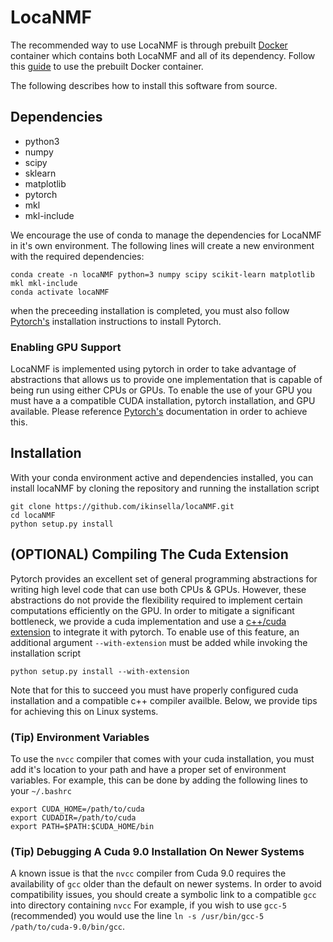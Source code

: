 # LocaNMF

The recommended way to use LocaNMF 
is through prebuilt [Docker](https://www.docker.com/why-docker) container which contains 
both LocaNMF and all of its 
dependency. Follow this [guide](https://github.com/ikinsella/locaNMF/blob/container/README-docker.md) to use 
the prebuilt Docker container. 

The following describes how to install this software from source.


## Dependencies

- python3
- numpy
- scipy
- sklearn
- matplotlib
- pytorch
- mkl
- mkl-include

We encourage the use of conda to manage the dependencies for LocaNMF in it's own environment. 
The following lines will create a new environment with the required dependencies:
```
conda create -n locaNMF python=3 numpy scipy scikit-learn matplotlib mkl mkl-include
conda activate locaNMF
```
when the preceeding installation is completed, you must also follow [Pytorch's](https://pytorch.org/) 
installation instructions to install Pytorch.

### Enabling GPU Support

LocaNMF is implemented using pytorch in order to take advantage of abstractions that allows us to provide one implementation that is capable of being run using either CPUs or GPUs. 
To enable the use of your GPU you must have a a compatible CUDA installation, pytorch installation, and GPU available.
Please reference [Pytorch's](https://pytorch.org/) documentation in order to achieve this.

## Installation

With your conda environment active and dependencies installed, you can install locaNMF by cloning the repository and running the installation script
```
git clone https://github.com/ikinsella/locaNMF.git
cd locaNMF
python setup.py install
```

## (OPTIONAL) Compiling The Cuda Extension

Pytorch provides an excellent set of general programming abstractions for writing high level code that can use both CPUs & GPUs.
However, these abstractions do not provide the flexibility required to implement certain computations efficiently on the GPU.
In order to mitigate a significant bottleneck, we provide a cuda implementation and use a [c++/cuda extension](https://pytorch.org/tutorials/advanced/cpp_extension.html) to integrate it with pytorch.
To enable use of this feature, an additional argument ```--with-extension``` must be added while invoking the installation script

```python setup.py install --with-extension```

Note that for this to succeed you must have properly configured cuda installation and a compatible c++ compiler availble. 
Below, we provide tips for achieving this on Linux systems.

### (Tip) Environment Variables

To use the ```nvcc``` compiler that comes with your cuda installation, you must add it's location to your path and have a proper set of environment variables. 
For example, this can be done by adding the following lines to your ```~/.bashrc```

```
export CUDA_HOME=/path/to/cuda
export CUDADIR=/path/to/cuda
export PATH=$PATH:$CUDA_HOME/bin
```
### (Tip) Debugging A Cuda 9.0 Installation On Newer Systems

A known issue is that the ```nvcc``` compiler from Cuda 9.0 requires the availability of ```gcc``` older than the default on newer systems.
In order to avoid compatibility issues, you should create a symbolic link to a compatible ```gcc``` into directory containing ```nvcc``` 
For example, if you wish to use ```gcc-5``` (recommended) you would use the line 
```ln -s /usr/bin/gcc-5 /path/to/cuda-9.0/bin/gcc```.
